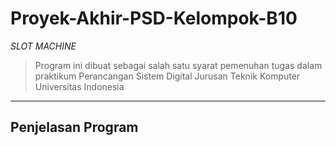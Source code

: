 # Proyek-Akhir-PSD-Kelompok-B10
*SLOT MACHINE*
> Program ini dibuat sebagai salah satu syarat pemenuhan tugas dalam praktikum Perancangan Sistem Digital Jurusan Teknik Komputer Universitas Indonesia
---
## Penjelasan Program


